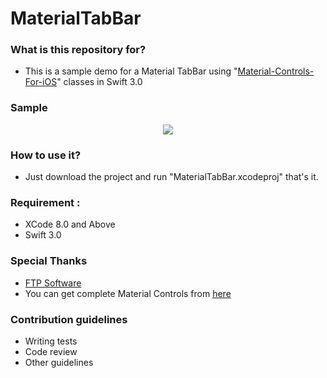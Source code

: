 # MaterialTabBar


### What is this repository for? ###
* This is a sample demo for a Material TabBar using "[Material-Controls-For-iOS](https://github.com/fpt-software/Material-Controls-For-iOS)" classes in Swift 3.0 

### Sample ###

<p align="center">
<img style="-webkit-user-select: none;" src="https://raw.githubusercontent.com/kushal211/MaterialTabBarSwift/master/TabBarSample.mov">
</p>

### How to use it? ###

* Just download the project and run "MaterialTabBar.xcodeproj" that's it.


### Requirement : ###

* XCode 8.0 and Above
* Swift 3.0


### Special Thanks ###

* [FTP Software](https://github.com/fpt-software)
* You can get complete Material Controls from [here](https://github.com/fpt-software/Material-Controls-For-iOS)



### Contribution guidelines ###

* Writing tests
* Code review
* Other guidelines



